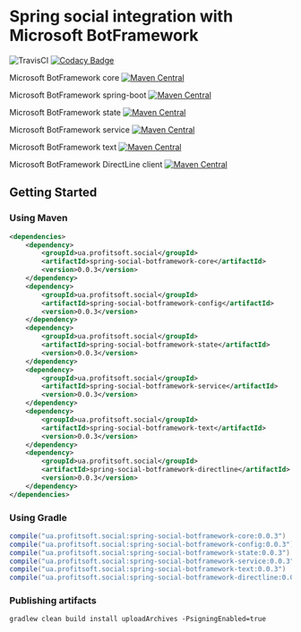# Spring social integration with Microsoft BotFramework
![TravisCI](https://travis-ci.org/antonleliuk/spring-social-botFramework.svg?branch=master)
[![Codacy Badge](https://api.codacy.com/project/badge/Grade/d8c5d43477e944678b7815ee9d52c41a)](https://www.codacy.com/app/antonleliuk/spring-social-botFramework?utm_source=github.com&amp;utm_medium=referral&amp;utm_content=antonleliuk/spring-social-botFramework&amp;utm_campaign=Badge_Grade)

Microsoft BotFramework core 
[![Maven Central](https://maven-badges.herokuapp.com/maven-central/ua.profitsoft.social/spring-social-botframework-core/badge.svg)](https://maven-badges.herokuapp.com/maven-central/ua.profitsoft.social/spring-social-botframework-core)

Microsoft BotFramework spring-boot
[![Maven Central](https://maven-badges.herokuapp.com/maven-central/ua.profitsoft.social/spring-social-botframework-config/badge.svg)](https://maven-badges.herokuapp.com/maven-central/ua.profitsoft.social/spring-social-botframework-config)

Microsoft BotFramework state
[![Maven Central](https://maven-badges.herokuapp.com/maven-central/ua.profitsoft.social/spring-social-botframework-state/badge.svg)](https://maven-badges.herokuapp.com/maven-central/ua.profitsoft.social/spring-social-botframework-state)

Microsoft BotFramework service
[![Maven Central](https://maven-badges.herokuapp.com/maven-central/ua.profitsoft.social/spring-social-botframework-service/badge.svg)](https://maven-badges.herokuapp.com/maven-central/ua.profitsoft.social/spring-social-botframework-service)

Microsoft BotFramework text
[![Maven Central](https://maven-badges.herokuapp.com/maven-central/ua.profitsoft.social/spring-social-botframework-text/badge.svg)](https://maven-badges.herokuapp.com/maven-central/ua.profitsoft.social/spring-social-botframework-text)

Microsoft BotFramework DirectLine client
[![Maven Central](https://maven-badges.herokuapp.com/maven-central/ua.profitsoft.social/spring-social-botframework-text/badge.svg)](https://maven-badges.herokuapp.com/maven-central/ua.profitsoft.social/spring-social-botframework-directline)
## Getting Started
### Using Maven
```xml
<dependencies>
    <dependency>
        <groupId>ua.profitsoft.social</groupId>
        <artifactId>spring-social-botframework-core</artifactId>
        <version>0.0.3</version>
    </dependency>
    <dependency>
        <groupId>ua.profitsoft.social</groupId>
        <artifactId>spring-social-botframework-config</artifactId>
        <version>0.0.3</version>
    </dependency>
    <dependency>
        <groupId>ua.profitsoft.social</groupId>
        <artifactId>spring-social-botframework-state</artifactId>
        <version>0.0.3</version>
    </dependency>
    <dependency>
        <groupId>ua.profitsoft.social</groupId>
        <artifactId>spring-social-botframework-service</artifactId>
        <version>0.0.3</version>
    </dependency>
    <dependency>
        <groupId>ua.profitsoft.social</groupId>
        <artifactId>spring-social-botframework-text</artifactId>
        <version>0.0.3</version>
    </dependency>
    <dependency>
        <groupId>ua.profitsoft.social</groupId>
        <artifactId>spring-social-botframework-directline</artifactId>
        <version>0.0.3</version>
    </dependency>
</dependencies>
```

### Using Gradle
```groovy
compile("ua.profitsoft.social:spring-social-botframework-core:0.0.3")
compile("ua.profitsoft.social:spring-social-botframework-config:0.0.3")
compile("ua.profitsoft.social:spring-social-botframework-state:0.0.3")
compile("ua.profitsoft.social:spring-social-botframework-service:0.0.3")
compile("ua.profitsoft.social:spring-social-botframework-text:0.0.3")
compile("ua.profitsoft.social:spring-social-botframework-directline:0.0.3")
```

### Publishing artifacts
```
gradlew clean build install uploadArchives -PsigningEnabled=true
```